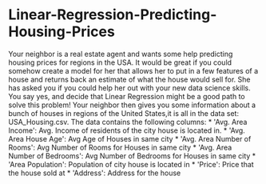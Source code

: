 # Linear-Regression-Predicting-Housing-Prices
Your neighbor is a real estate agent and wants some help predicting housing prices for regions in the USA. It would be great if you could somehow create a model for her that allows her to put in a few features of a house and returns back an estimate of what the house would sell for.  She has asked you if you could help her out with your new data science skills. You say yes, and decide that Linear Regression might be a good path to solve this problem!  Your neighbor then gives you some information about a bunch of houses in regions of the United States,it is all in the data set: USA_Housing.csv.  The data contains the following columns:  * 'Avg. Area Income': Avg. Income of residents of the city house is located in. * 'Avg. Area House Age': Avg Age of Houses in same city * 'Avg. Area Number of Rooms': Avg Number of Rooms for Houses in same city * 'Avg. Area Number of Bedrooms': Avg Number of Bedrooms for Houses in same city * 'Area Population': Population of city house is located in * 'Price': Price that the house sold at * 'Address': Address for the house
